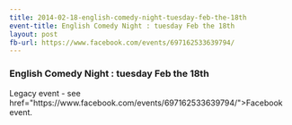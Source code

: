 ```yaml
---
title: 2014-02-18-english-comedy-night-tuesday-feb-the-18th
event-title: English Comedy Night : tuesday Feb the 18th
layout: post
fb-url: https://www.facebook.com/events/697162533639794/
---
```

<h3>English Comedy Night : tuesday Feb the 18th</h3>
Legacy event - see <a> href="https://www.facebook.com/events/697162533639794/">Facebook event</a>.
